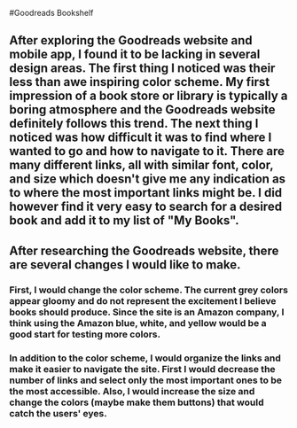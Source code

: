 #Goodreads Bookshelf

## After exploring the Goodreads website and mobile app, I found it to be lacking in several design areas. The first thing I noticed was their less than awe inspiring color scheme. My first impression of a book store or library is typically a boring atmosphere and the Goodreads website definitely follows this trend. The next thing I noticed was how difficult it was to find where I wanted to go and how to navigate to it.  There are many different links, all with similar font, color, and size which doesn't give me any indication as to where the most important links might be.  I did however find it very easy to search for a desired book and add it to my list of "My Books".  

## After researching the Goodreads website, there are several changes I would like to make.

### First, I would change the color scheme.  The current grey colors appear gloomy and do not represent the excitement I believe books should produce. Since the site is an Amazon company, I think using the Amazon blue, white, and yellow would be a good start for testing more colors.

### In addition to the color scheme, I would organize the links and make it easier to navigate the site.  First I would decrease the number of links and select only the most important ones to be the most accessible.  Also, I would increase the size and change the colors (maybe make them buttons) that would catch the users' eyes.   
